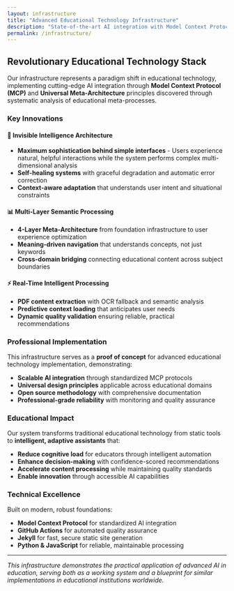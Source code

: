 ```yaml
---
layout: infrastructure
title: "Advanced Educational Technology Infrastructure"
description: "State-of-the-art AI integration with Model Context Protocol, multi-layer semantic processing, and universal meta-architecture principles for intelligent educational assistance."
permalink: /infrastructure/
---
```


## Revolutionary Educational Technology Stack

Our infrastructure represents a paradigm shift in educational technology, implementing cutting-edge AI integration through **Model Context Protocol (MCP)** and **Universal Meta-Architecture** principles discovered through systematic analysis of educational meta-processes.

### Key Innovations

#### 🧠 **Invisible Intelligence Architecture**
- **Maximum sophistication behind simple interfaces** - Users experience natural, helpful interactions while the system performs complex multi-dimensional analysis
- **Self-healing systems** with graceful degradation and automatic error correction
- **Context-aware adaptation** that understands user intent and situational constraints

#### 📊 **Multi-Layer Semantic Processing**
- **4-Layer Meta-Architecture** from foundation infrastructure to user experience optimization
- **Meaning-driven navigation** that understands concepts, not just keywords
- **Cross-domain bridging** connecting educational content across subject boundaries

#### ⚡ **Real-Time Intelligent Processing**
- **PDF content extraction** with OCR fallback and semantic analysis
- **Predictive context loading** that anticipates user needs
- **Dynamic quality validation** ensuring reliable, practical recommendations

### Professional Implementation

This infrastructure serves as a **proof of concept** for advanced educational technology implementation, demonstrating:

- **Scalable AI integration** through standardized MCP protocols
- **Universal design principles** applicable across educational domains
- **Open source methodology** with comprehensive documentation
- **Professional-grade reliability** with monitoring and quality assurance

### Educational Impact

Our system transforms traditional educational technology from static tools to **intelligent, adaptive assistants** that:

- **Reduce cognitive load** for educators through intelligent automation
- **Enhance decision-making** with confidence-scored recommendations  
- **Accelerate content processing** while maintaining quality standards
- **Enable innovation** through accessible AI capabilities

### Technical Excellence

Built on modern, robust foundations:

- **Model Context Protocol** for standardized AI integration
- **GitHub Actions** for automated quality assurance
- **Jekyll** for fast, secure static site generation
- **Python & JavaScript** for reliable, maintainable processing

---

*This infrastructure demonstrates the practical application of advanced AI in education, serving both as a working system and a blueprint for similar implementations in educational institutions worldwide.*